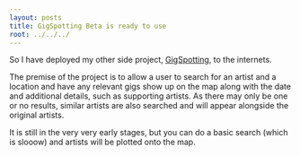 ```yaml
---
layout: posts
title: GigSpotting Beta is ready to use
root: ../../../
---
```


So I have deployed my other side project, [GigSpotting](http://www.gigspotting.co.uk), to the internets. 

The premise of the project is to allow a user to search for an artist and a location and have any relevant gigs show up on the map along with the date and additional details, such as supporting artists. As there may only be one or no results, similar artists are also searched and will appear alongside the original artists.

It is still in the very very early stages, but you can do a basic search (which is slooow) and artists will be plotted onto the map.

